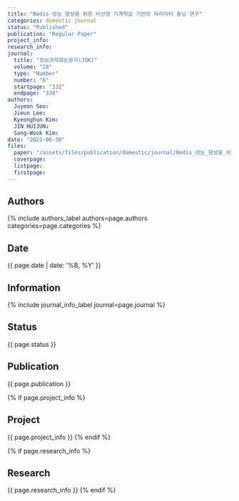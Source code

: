 ```yaml
---
title: "Redis 성능 향상을 위한 비선형 기계학습 기반의 파라미터 튜닝 연구"
categories: domestic journal
status: "Published"
publication: "Regular Paper"
project_info:
research_info:
journal:
  title: "정보과학회논문지(JOK)"
  volume: "28"
  type: "Number"
  number: "6"
  startpage: "332"
  endpage: "338"
authors:
  Juyeon Seo:
  Jieun Lee:
  Kyeonghun Kim:
  JIN HUIJUN:
  Sang-Wook Kim:
date: "2022-06-30"
files:
  paper: "/assets/files/publication/domestic/journal/Redis_성능_향상을_위한_비선형_기계학습_기반의_파라미터_튜닝_연구.pdf"
  coverpage:
  listpage:
  firstpage:
---
```

## Authors
{% include authors_label authors=page.authors categories=page.categories %}

## Date
{{ page.date | date: '%B, %Y' }}

## Information
{% include journal_info_label journal=page.journal %}

## Status
{{ page.status }}

## Publication
{{ page.publication }}

{% if page.project_info %}
## Project
{{ page.project_info }}
{% endif %}

{% if page.research_info %}
## Research
{{ page.research_info }}
{% endif %}
